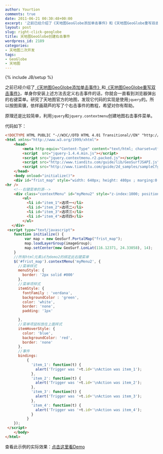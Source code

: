 ```yaml
---
author: Yourtion
comments: true
date: 2011-06-21 00:30:48+00:00
excerpt: '之前已经介绍了《天地图GeoGlobe添加单击事件》和《天地图GeoGlobe重写双击事件》，单身你安装上述方法去定义右击事件的话，你就会一直看到浏览器弹出的右键菜单。研究了天地图官方的地图，发现它代码的实现是使用jquery的。所以按图索骥，依样画葫芦的写了个右击事件的教程，希望对你有帮助。  '
layout: post
slug: right-click-geoglobe
title: 天地图GeoGlobe创建右击事件
wordpress_id: 2189
categories:
- 天地图二次开发
tags:
- GeoGlobe
- 天地图
---
```

{% include JB/setup %}

之前已经介绍了[《天地图GeoGlobe添加单击事件》](/geoglobe-add-click-event)和[《天地图GeoGlobe重写双击事件》](/rewrite-double-clicke-geoglobe.html)，单身你安装上述方法去定义右击事件的话，你就会一直看到浏览器弹出的右键菜单。研究了天地图官方的地图，发现它代码的实现是使用```jquery```的。所以按图索骥，依样画葫芦的写了个右击事件的教程，希望对你有帮助。

原理还是比较简单，利用```jquery```和```jquery.contextmenu```创建地图右击事件菜单。

代码如下：

```html
<!DOCTYPE HTML PUBLIC "-//W3C//DTD HTML 4.01 Transitional//EN" "http://www.w3.org/TR/html4/loose.dtd">
<html xmlns="http://www.w3.org/1999/xhtml">
    <head>
        <meta http-equiv="Content-Type" content="text/html; charset=utf-8" />
		<script  src="jquery-1.4.4.min.js"></script>
		<script src="jquery.contextmenu.r2.packed.js"></script>
		<script src="http://www.tianditu.com/guide/lib/GeoSurfJSAPI.js" type="text/javascript"></script>
		<script src="http://www.tianditu.com/guide/2d_samples/sampleCfg.js" type="text/javascript"></script>
    </head>
	<body onload="initialize()">
	<div id="frist_map" style="width: 640px; height: 480px ; marging:0 auto;z-index:100;position: absolute; display: block;"></div>
<hr />
    <!--右键菜单的源-->
    <div class="contextMenu" id="myMenu2" style="z-index:1000; position: absolute;">
        <ul>
          <li id="item_1">选项一</li>
          <li id="item_2">选项二</li>
          <li id="item_3">选项三</li>
          <li id="item_4">选项四</li>
        </ul>
   </div>
 <script type="text/javascript">
	function initialize() {
	     var map = new GeoSurf.PortalMap("frist_map");
	     map.loadLayerGroup(imageGroup);
	     map.setCenter(new GeoSurf.LonLat(116.12371, 24.33058), 14);
	}
    //所有html元素id为demo2的绑定此右键菜单
    $('#frist_map').contextMenu('myMenu2', {
      //菜单样式
      menuStyle: {
        border: '2px solid #000'
      },
      //菜单项样式
      itemStyle: {
        fontFamily : 'verdana',
        backgroundColor : 'green',
        color: 'white',
        border: 'none',
        padding: '1px'

      },
      //菜单项鼠标放在上面样式
      itemHoverStyle: {
        color: 'blue',
        backgroundColor: 'red',
        border: 'none'
      },
      //事件
      bindings:
          {
            'item_1': function(t) {
              alert('Trigger was '+t.id+'\nAction was item_1');
            },
            'item_2': function(t) {
              alert('Trigger was '+t.id+'\nAction was item_2');
            },
            'item_3': function(t) {
              alert('Trigger was '+t.id+'\nAction was item_3');
            },
            'item_4': function(t) {
              alert('Trigger was '+t.id+'\nAction was item_4');
            }
          }
    });
 </script>
	</body>
</html>
```

查看此示例的实际效果：[点击这里看Demo](http://demo.yourtion.com/GeoGlobe/rightClick.php)

